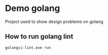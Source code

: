 # Demo golang

Project used to show design problems on golang

## How to run golang lint
```
golangci-lint.exe run
```